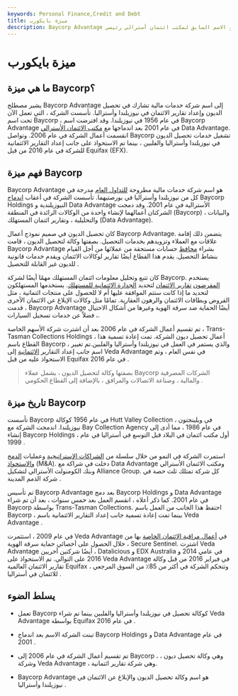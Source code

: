 ```yaml
---
keywords: Personal Finance,Credit and Debt
title: ميزة بايكورب
description: Baycorp Advantage هو الاسم السابق لمكتب ائتمان أسترالي رئيسي.
---
```


# ميزة بايكورب
## ما هي ميزة Baycorp؟

يشير مصطلح Baycorp Advantage إلى اسم شركة خدمات مالية تشارك في تحصيل الديون وإعداد تقارير الائتمان في نيوزيلندا وأستراليا. تأسست الشركة ، التي تعمل الآن تحت اسم Baycorp ، في عام 1956 في نيوزيلندا. وقد افترضت اسم Baycorp Advantage في عام 2001 بعد اندماجها مع [مكتب الائتمان الأسترالي](/creditbureau) Data Advantage. انقسمت أعمال الشركة في عام 2006. وتواصل Baycorp تشغيل خدمات تحصيل الديون في نيوزيلندا وأستراليا والفلبين ، بينما تم الاستحواذ على جانب إعداد التقارير الائتمانية للشركة في عام 2016 من قبل Equifax (EFX).

## فهم ميزة Baycorp

Baycorp Advantage هو اسم شركة خدمات مالية مطروحة [للتداول العام](/publiccompany) مدرجة في كل من نيوزيلندا وأستراليا في بورصتيهما. تأسست الشركة في أعقاب [اندماج](/merger) Baycorp Holdings النيوزيلندية و Data Advantage الأسترالية في عام 2001. وقد دمجت الشركتان أعمالهما لإنشاء واحدة من الوكالات الرائدة في المنطقة (Baycorp) ، والبيانات والتحليلية ، وتقارير ائتمان المستهلك (Data Advantage).

كان تحصيل الديون في صميم نموذج أعمال Baycorp Advantage. يتضمن ذلك إقامة علاقات مع العملاء وتزويدهم بخدمات التحصيل. بصفتها وكالة لتحصيل الديون ، قامت Baycorp Advantage بشراء [محافظ](/portfolio) حسابات مستحقة من عملائها من أجل القيام بنشاط التحصيل. يقدم هذا القطاع أيضًا تقارير لوكالات الائتمان ويقدم خدمات قانونية للديون غير القابلة للتحصيل .

كان تتبع وتحليل معلومات ائتمان المستهلك مهمًا أيضًا لشركة Baycorp. يستخدم [المقرضون](/lender) [تقارير الائتمان](/creditreport) لتحديد [الجدارة الائتمانية للمستهلك](/credit-worthiness). يستخدمها المستهلكون لتحديد ما إذا كانت ستتم الموافقة عليها أم لا للحصول على منتجات ائتمانية ، مثل القروض وبطاقات الائتمان والرهون العقارية. تمامًا مثل وكالات الإبلاغ عن الائتمان الأخرى ، قدمت Baycorp Advantage أيضًا الحماية ضد سرقة الهوية وغيرها من أشكال الاحتيال ، فضلاً عن خدمات تسجيل السيارات.

تم تقسيم أعمال الشركة في عام 2006 بعد أن اشترت شركة الأسهم الخاصة ، Trans-Tasman Collections Holdings ، أعمال تحصيل ديون الشركة. تمت إعادة تسمية هذا القطاع باسم Baycorp ، والذي يستمر في العمل في نيوزيلندا وأستراليا والفلبين.تم تغيير اسم جانب إعداد التقارير [الائتمانية](/credit) إلى Veda Advantage في نفس العام ، وتم الاستحواذ عليه من قبل Equifax في عام 2016 .

> بصفتها وكالة لتحصيل الديون ، يشمل عملاء Baycorp الشركات المصرفية والمالية ، وصناعة الاتصالات والمرافق ، بالإضافة إلى القطاع الحكومي .

>

## تاريخ ميزة Baycorp

تأسست Baycorp في عام 1956 كوكالة Hutt Valley Collection في ويلينجتون ، نيوزيلندا. اندمجت الشركة مع Bay Collection Agency في عام 1986 ، مما أدى إلى إنشاء Baycorp Holdings ، أول مكتب ائتمان في البلاد قبل التوسع في أستراليا في عام 1999 .

استمرت الشركة في النمو من خلال سلسلة من [الشراكات الإستراتيجية](/partnership) وعمليات [الدمج والاستحواذ](/mergersandacquisitions) (M&A). دخلت في شراكة مع Data Advantage ومكتب الائتمان الأسترالي وبنك الكومنولث الأسترالي لتشكيل Alliance Group. كل شركة تمتلك ثلث حصة في شركة الذمم المدينة .

تم تأسيس Baycorp Advantage بعد دمج Baycorp Holdings و Data Advantage في عام 2001. كما ذكر أعلاه ، انقسم العمل بعد خمس سنوات ، بعد أن تم شراء Baycorp بواسطة Trans-Tasman Collections. احتفظ هذا الجانب من العمل باسم Baycorp ، بينما تمت إعادة تسمية جانب إعداد التقارير الائتمانية باسم Veda Advantage .

في عام 2009 ، استثمرت Veda Advantage في [أعمال مراقبة الائتمان الخاصة](/credit-monitoring-service) بها من خلال الحصول على أخصائي حماية سرقة الهوية ، Secure Sentinel. اشترت Veda Advantage أيضًا شركتين أخريين ، Datalicious و EDX Australia في عامي 2014 و 2016 على التوالي. تم الاستحواذ على Veda Advantage في فبراير 2016 من قبل وكالة تقارير الائتمان العالمية Equifax ، وتتحكم الشركة في أكثر من 85٪ من السوق المرجعي للائتمان في أستراليا .

## يسلط الضوء

- تعمل Baycorp كوكالة تحصيل في نيوزيلندا وأستراليا والفلبين بينما تم شراء Veda Advantage بواسطة Equifax في عام 2016 .

- تبنت الشركة الاسم بعد اندماج Baycorp Holdings و Data Advantage في عام 2001 .

- تم تقسيم أعمال الشركة في عام 2006 إلى Baycorp ، وهي وكالة تحصيل ديون ، وشركة Veda Advantage ، وهي شركة تقارير ائتمانية.

- Baycorp Advantage هو اسم وكالة تحصيل الديون والإبلاغ عن الائتمان في نيوزيلندا وأستراليا .

